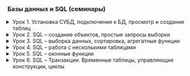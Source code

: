 ### Базы данных и SQL (семинары)

<details class="desc" data-name="lesson1"><summary>Урок 1. Установка СУБД, подключение к БД, просмотр и создание таблиц</summary>

[Работа во время семинара][work1]\
[Домашнее задание][home1]

```text
1. Создайте таблицу с мобильными телефонами, используя графический интерфейс. Заполните БД данными
2. Выведите название, производителя и цену для товаров, количество которых превышает 2
3. Выведите весь ассортимент товаров марки “Samsung”
4. Выведите информацию о телефонах, где суммарный чек больше 100 000 и меньше 145 000**

*** С помощью регулярных выражений найти (можно использовать операторы “LIKE”, “RLIKE” для 4.3):
4.1. Товары, в которых есть упоминание "Iphone"
4.2. "Galaxy"
4.3. Товары, в которых есть ЦИФРЫ
4.4. Товары, в которых есть ЦИФРА "8"
```

</details>

<details class="desc" data-name="lesson2"><summary>Урок 2. SQL – создание объектов, простые запросы выборки</summary>

[Работа во время семинара][work2]\
[Домашнее задание][home2]

```text
1. Используя операторы языка SQL, создайте табличку “sales”. Заполните ее данными
2. Сгруппируйте значений количества в 3 сегмента — меньше 100, 100-300 и больше 300.
3. Создайте таблицу “orders”, заполните ее значениями. Покажите “полный” статус заказа, используя оператор CASE

Дополнительное задание к первым 2 урокам:
1. CRUD - операции на любом ЯП. Коннект с БД через С#, к примеру

Файл со скриптом прикреплен к материалам(interview.sql):
№1. Используя оператор ALTER TABLE, установите внешний ключ в одной из таблиц (clients-posts)
№2. Без оператора JOIN, верните заголовок публикации, текст с описанием, идентификатор клиента, опубликовавшего публикацию и логин данного клиента.
№3. Выполните поиск по публикациям, автором которых является клиент "Mikle".
```

</details>

<details class="desc" data-name="lesson3"><summary>Урок 3. SQL – выборка данных, сортировка, агрегатные функции</summary>

[Работа во время семинара][work3]\
[Домашнее задание][home3]

```text
Отсортируйте данные по полю заработная плата (salary) в порядке: убывания; возрастания
Выведите 5 максимальных заработных плат (saraly)
Посчитайте суммарную зарплату (salary) по каждой специальности (роst)
Найдите кол-во сотрудников с специальностью (post) «Рабочий» в возрасте от 24 до 49 лет включительно.
Найдите количество специальностей
Выведите специальности, у которых средний возраст сотрудников меньше 30 лет

Доп:
Внутри каждой должности вывести ТОП-2 по ЗП (2 самых высокооплачиваемых сотрудника по ЗП внутри каждой должности)
Доп по базе данных для ВК(in progress):
....
-- Посчитать количество документов у каждого пользователя
-- Посчитать лайки для моих документов (моих медиа)
```

</details>

<details class="desc" data-name="lesson4"><summary>Урок 4. SQL – работа с несколькими таблицами</summary>

[Работа во время семинара][work4]\
[Домашнее задание][home4]

```text
Табличка: https://drive.google.com/file/d/1TZzW8ZlDdvIfDC9C46bUeILey6opQjdu/view?usp=share_link
Используя JOIN-ы, выполните следующие операции:
    Вывести всех котиков по магазинам по id (условие соединения shops.id = cats.shops_id)
    Вывести магазин, в котором продается кот “Мурзик” (попробуйте выполнить 2 способами)
    Вывести магазины, в которых НЕ продаются коты “Мурзик” и “Zuza”
Табличка (после слов “Последнее задание, таблица:”): https://drive.google.com/file/d/1TZzW8ZlDdvIfDC9C46bUeILey6opQjdu/view?usp=share_link
Вывести название и цену для всех анализов, которые продавались 5 февраля 2020 и всю следующую неделю.
Есть таблица анализов Analysis: (an_id — ID анализа; an_name — название анализа; an_cost — себестоимость анализа; an_price — розничная цена анализа; an_group — группа анализов.)
Есть таблица групп анализов Groups: (gr_id — ID группы; gr_name — название группы; gr_temp — температурный режим хранения.)
Есть таблица заказов Orders: (ord_id — ID заказа; ord_datetime — дата и время заказа; ord_an — ID анализа.)

Допы:
Табличка: https://drive.google.com/file/d/1PQn576YVakvlWrIgIjSP9YEf5id4cqYs/view?usp=sharing
1. Вывести на экран сколько машин каждого цвета для машин марок BMW и LADA
2. Вывести на экран марку авто и количество AUTO не этой марки

Допы к соц.сети:
Подсчитать общее количество лайков, которые получили пользователи младше 12 лет включительно.
Определить кто больше поставил лайков (всего): мужчины или женщины.
Вывести всех пользователей, которые не отправляли сообщения.
(по желанию)* Пусть задан некоторый пользователь. Из всех друзей этого пользователя найдите человека, который больше всех написал ему сообщений.
```

</details>

<details class="desc" data-name="lesson5"><summary>Урок 5. SQL – оконные функции</summary>

[Работа во время семинара][work5]\
[Домашнее задание][home5]

```text
Основное ДЗ (в презентации):
1. Создайте представление, в которое попадут автомобили стоимостью  до 25 000 долларов
2. Изменить в существующем представлении порог для стоимости: пусть цена будет до 30 000 долларов (используя оператор ALTER VIEW) 
3. Создайте представление, в котором будут только автомобили марки “Шкода” и “Ауди”

Добавьте новый столбец под названием «время до следующей станции». Чтобы получить это значение, мы вычитаем время станций
для пар смежных станций. Мы можем вычислить это значение без использования оконной функции SQL, но это может быть очень
сложно. Проще это сделать с помощью оконной функции LEAD . Эта функция сравнивает значения из одной строки со следующей
строкой, чтобы получить результат. В этом случае функция сравнивает значения в столбце «время» для станции со станцией
сразу после нее.

Доп:
Для скрипта, поставленного в прошлом уроке.
-- Получите друзей пользователя с id = 1
-- (решение задачи с помощью представления “друзья”)
-- Создайте представление, в котором будут выводится все сообщения, в которых принимал
-- участие пользователь с id = 1.
-- Получите список медиафайлов пользователя с количеством лайков(media m, likes l ,users u)
-- Получите количество групп у пользователей
1. Создайте представление, в которое попадет информация о пользователях (имя, фамилия, город и пол), которые не старше 20 лет.
2. Найдите кол-во, отправленных сообщений каждым пользователем и выведите ранжированный список пользователей, указав имя и фамилию пользователя, количество отправленных сообщений и место в рейтинге (первое место у пользователя с максимальным количеством сообщений) . (используйте DENSE_RANK)
3. Выберите все сообщения, отсортируйте сообщения по возрастанию даты отправления (created_at) и найдите разницу дат отправления между соседними сообщениями, получившегося списка. (используйте LEAD или LAG)
```

</details>

<details class="desc" data-name="lesson6"><summary>Урок 6. SQL – Транзакции. Временные таблицы, управляющие конструкции, циклы</summary>

[Работа во время семинара][work6]\
[Домашнее задание][home6]

```text
Основное ДЗ:
Создайте функцию, которая принимает кол-во сек и формат их в кол-во дней, часов, минут и секунд.
Пример: 123456 ->'1 days 10 hours 17 minutes 36 seconds '
Выведите только четные числа от 1 до 10 (Через цикл).
Пример: 2,4,6,8,10

Дополнительное задание: (для ВК: https://www.notion.so/c448e32ae1344f22b1deae7f42c8b57f)
Создать процедуру, которая решает следующую задачу
Выбрать для одного пользователя 5 пользователей в случайной комбинации, которые удовлетворяют хотя бы одному критерию:
а) из одного города
б) состоят в одной группе
в) друзья друзей

Создать функцию, вычисляющей коэффициент популярности пользователя (по количеству друзей)
Создайте хранимую функцию hello(), которая будет возвращать приветствие, в зависимости от текущего времени суток.
- с 6:00 до 12:00 функция должна возвращать фразу "Доброе утро",
- с 12:00 до 18:00 функция должна возвращать фразу "Добрый день",
- с 18:00 до 00:00 — "Добрый вечер",
- с 00:00 до 6:00 — "Доброй ночи".
(по желанию)* Создайте таблицу logs типа Archive. Пусть при каждом создании записи в таблицах users,
communities и messages в таблицу logs помещается время и дата создания записи, название таблицы,
идентификатор первичного ключа.
```

</details>

<details class="desc" style="display: none"><summary>Стили для IDE</summary>

<style>
.desc {
    margin: 0 0 0 1em;
    padding: 0 0 1em;
}
.desc summary {
    margin: 0 0 -1em;
    list-style-position: outside;
    cursor: pointer;
    
}
.desc pre {
    border: 1px solid #37b;
    margin: -1em 0 1.5em;
    padding: 0.3em 0.6em;
}
</style>

</details>

[work1]: lesson1/work.sql
[home1]: lesson1/homework.sql
[work2]: lesson2/work.sql
[home2]: lesson2/homework/homework.sql
[work3]: lesson3/work/
[home3]: lesson3/homework.sql
[work4]: lesson4/work/work.sql
[home4]: lesson4/homework/homework.sql
[work5]: lesson5/work/work.sql
[home5]: lesson5/homework/homework.sql
[work6]: lesson6/work/work.sql
[home6]: lesson6/homework/homework.sql